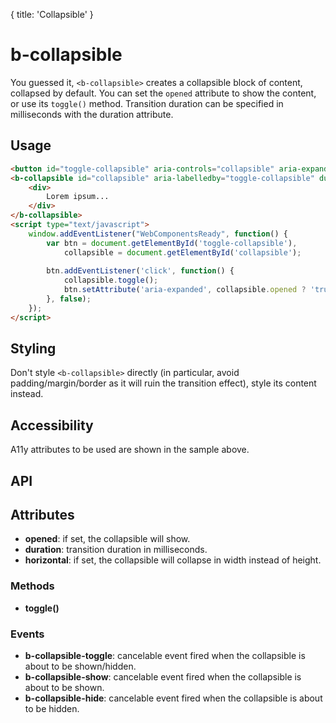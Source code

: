 {
  title: 'Collapsible'
}

# b-collapsible

You guessed it, `<b-collapsible>` creates a collapsible block of content, collapsed by default. You can set the `opened` attribute to show the content, or use its `toggle()` method. Transition duration can be specified in milliseconds with the duration attribute.

## Usage

``` html
<button id="toggle-collapsible" aria-controls="collapsible" aria-expanded="false">Toogle collapsible</button>
<b-collapsible id="collapsible" aria-labelledby="toggle-collapsible" duration="100">
    <div>
        Lorem ipsum...
    </div>
</b-collapsible>
<script type="text/javascript">
    window.addEventListener("WebComponentsReady", function() {
        var btn = document.getElementById('toggle-collapsible'),
            collapsible = document.getElementById('collapsible');
        
        btn.addEventListener('click', function() {
            collapsible.toggle();
            btn.setAttribute('aria-expanded', collapsible.opened ? 'true' : 'false');
        }, false);
    });
</script>
```

## Styling

Don't style `<b-collapsible>` directly (in particular, avoid padding/margin/border as it will ruin the transition effect), style its content instead.

## Accessibility

A11y attributes to be used are shown in the sample above.

## API

## Attributes
- __opened__: if set, the collapsible will show.
- __duration__: transition duration in milliseconds.
- __horizontal__: if set, the collapsible will collapse in width instead of height.

### Methods
- __toggle()__

### Events
- __b-collapsible-toggle__: cancelable event fired when the collapsible is about to be shown/hidden.
- __b-collapsible-show__: cancelable event fired when the collapsible is about to be shown.
- __b-collapsible-hide__: cancelable event fired when the collapsible is about to be hidden.



